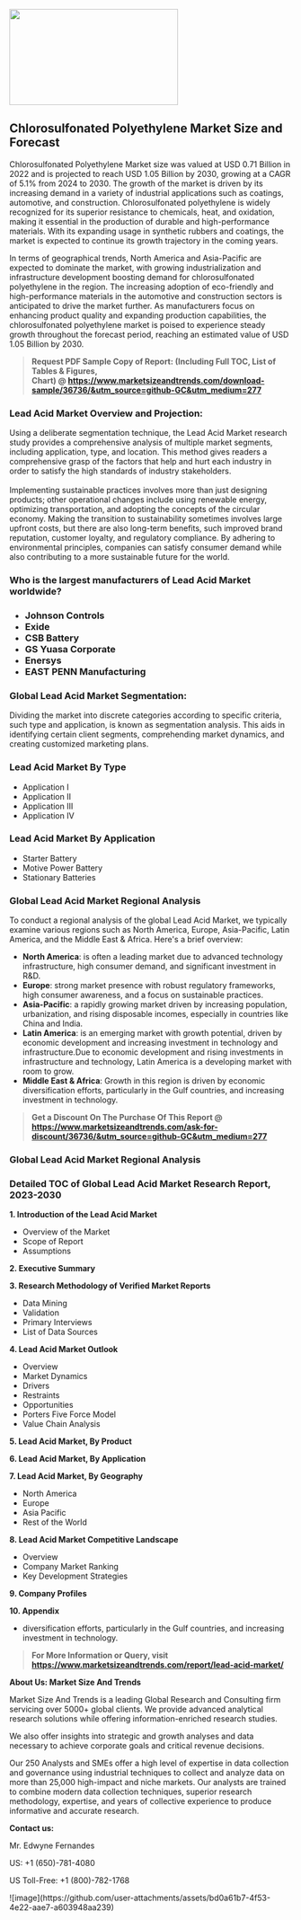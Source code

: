 <p><img class="alignnone size-medium wp-image-20088" src="https://ffe5etoiles.com/wp-content/uploads/2024/12/MST1-300x171.png" alt="" width="300" height="171" /></p><h2>Chlorosulfonated Polyethylene Market Size and Forecast</h2><p>Chlorosulfonated Polyethylene Market size was valued at USD 0.71 Billion in 2022 and is projected to reach USD 1.05 Billion by 2030, growing at a CAGR of 5.1% from 2024 to 2030. The growth of the market is driven by its increasing demand in a variety of industrial applications such as coatings, automotive, and construction. Chlorosulfonated polyethylene is widely recognized for its superior resistance to chemicals, heat, and oxidation, making it essential in the production of durable and high-performance materials. With its expanding usage in synthetic rubbers and coatings, the market is expected to continue its growth trajectory in the coming years.</p><p>In terms of geographical trends, North America and Asia-Pacific are expected to dominate the market, with growing industrialization and infrastructure development boosting demand for chlorosulfonated polyethylene in the region. The increasing adoption of eco-friendly and high-performance materials in the automotive and construction sectors is anticipated to drive the market further. As manufacturers focus on enhancing product quality and expanding production capabilities, the chlorosulfonated polyethylene market is poised to experience steady growth throughout the forecast period, reaching an estimated value of USD 1.05 Billion by 2030.</p></p><blockquote id="" class=""><strong>Request PDF Sample Copy of Report: (Including Full TOC, List of Tables &amp; Figures, Chart)&nbsp;@&nbsp;<strong><a href="https://www.marketsizeandtrends.com/download-sample/36736/&utm_source=github-GC&utm_medium=277" target="_blank">https://www.marketsizeandtrends.com/download-sample/36736/&utm_source=github-GC&utm_medium=277</a></strong></strong></blockquote><h3 id="" class="">Lead Acid Market&nbsp;Overview and Projection:</h3><p id="" class="">Using a deliberate segmentation technique, the Lead Acid Market research study provides a comprehensive analysis of multiple market segments, including application, type, and location. This method gives readers a comprehensive grasp of the factors that help and hurt each industry in order to satisfy the high standards of industry stakeholders. <br /> <br />Implementing sustainable practices involves more than just designing products; other operational changes include using renewable energy, optimizing transportation, and adopting the concepts of the circular economy. Making the transition to sustainability sometimes involves large upfront costs, but there are also long-term benefits, such improved brand reputation, customer loyalty, and regulatory compliance. By adhering to environmental principles, companies can satisfy consumer demand while also contributing to a more sustainable future for the world.</p><h3 id="" class="">Who is the largest manufacturers of&nbsp;Lead Acid Market worldwide?</h3><h3 class=""><p><ul><li>Johnson Controls </li><li> Exide </li><li> CSB Battery </li><li> GS Yuasa Corporate </li><li> Enersys </li><li> EAST PENN Manufacturing</li></ul></p></h3><h3 id="" class="">Global&nbsp;Lead Acid Market Segmentation:</h3><p id="" class="">Dividing the market into discrete categories according to specific criteria, such type and application, is known as segmentation analysis. This aids in identifying certain client segments, comprehending market dynamics, and creating customized marketing plans.</p><h3 id="" class="">Lead Acid Market&nbsp;By Type</h3><p><p><ul><li>Application I</li><li> Application II</li><li> Application III</li><li> Application IV</p></li></ul></p></p><h3 id="" class="">Lead Acid Market&nbsp;By Application</h3><p class=""><p><ul><li>Starter Battery</li><li> Motive Power Battery</li><li> Stationary Batteries</li></ul></p></p><h3 id="" class="">Global Lead Acid Market Regional Analysis</h3><p id="" class="">To conduct a regional analysis of the global Lead Acid Market, we typically examine various regions such as North America, Europe, Asia-Pacific, Latin America, and the Middle East &amp; Africa. Here's a brief overview:</p><ul><li><strong>North America</strong>: is often a leading market due to advanced technology infrastructure, high consumer demand, and significant investment in R&amp;D.</li><li><strong>Europe</strong>: strong market presence with robust regulatory frameworks, high consumer awareness, and a focus on sustainable practices.</li><li><strong>Asia-Pacific</strong>: a rapidly growing market driven by increasing population, urbanization, and rising disposable incomes, especially in countries like China and India.</li><li><strong>Latin America</strong>: is an emerging market with growth potential, driven by economic development and increasing investment in technology and infrastructure.Due to economic development and rising investments in infrastructure and technology, Latin America is a developing market with room to grow.</li><li><strong>Middle East &amp; Africa</strong>: Growth in this region is driven by economic diversification efforts, particularly in the Gulf countries, and increasing investment in technology.</li></ul><blockquote id="" class=""><strong>Get a Discount On The Purchase Of This Report @ <strong><a href="https://www.marketsizeandtrends.com/ask-for-discount/36736/&utm_source=github-GC&utm_medium=277" target="_blank">https://www.marketsizeandtrends.com/ask-for-discount/36736/&utm_source=github-GC&utm_medium=277</a></strong></strong></blockquote><h3 id="" class="">Global Lead Acid Market Regional Analysis</h3><h3 id="" class="">Detailed TOC of Global Lead Acid Market Research Report, 2023-2030</h3><p id="" class=""><strong>1. Introduction of the Lead Acid Market</strong></p><ul><li>Overview of the Market</li><li>Scope of Report</li><li>Assumptions</li></ul><p id="" class=""><strong>2. Executive Summary</strong></p><p id="" class=""><strong>3. Research Methodology of Verified Market Reports</strong></p><ul><li>Data Mining</li><li>Validation</li><li>Primary Interviews</li><li>List of Data Sources</li></ul><p id="" class=""><strong>4. Lead Acid Market Outlook</strong></p><ul><li>Overview</li><li>Market Dynamics</li><li>Drivers</li><li>Restraints</li><li>Opportunities</li><li>Porters Five Force Model</li><li>Value Chain Analysis</li></ul><p id="" class=""><strong>5. Lead Acid Market, By Product</strong></p><p id="" class=""><strong>6. Lead Acid Market, By Application</strong></p><p id="" class=""><strong>7. Lead Acid Market, By Geography</strong></p><ul><li>North America</li><li>Europe</li><li>Asia Pacific</li><li>Rest of the World</li></ul><p id="" class=""><strong>8. Lead Acid Market Competitive Landscape</strong></p><ul><li>Overview</li><li>Company Market Ranking</li><li>Key Development Strategies</li></ul><p id="" class=""><strong>9. Company Profiles</strong></p><p id="" class=""><strong>10. Appendix</strong></p><ul><li>diversification efforts, particularly in the Gulf countries, and increasing investment in technology.</li></ul><blockquote id="" class=""><strong>For More Information or Query, visit <strong><strong><a href="https://www.marketsizeandtrends.com/report/lead-acid-market/" target="_blank">https://www.marketsizeandtrends.com/report/lead-acid-market/</a></strong></strong></strong></blockquote><p id="" class=""><strong>About Us: Market Size And Trends</strong></p><p id="" class="">Market Size And Trends is a leading Global Research and Consulting firm servicing over 5000+ global clients. We provide advanced analytical research solutions while offering information-enriched research studies.</p><p id="" class="">We also offer insights into strategic and growth analyses and data necessary to achieve corporate goals and critical revenue decisions.</p><p id="" class="">Our 250 Analysts and SMEs offer a high level of expertise in data collection and governance using industrial techniques to collect and analyze data on more than 25,000 high-impact and niche markets. Our analysts are trained to combine modern data collection techniques, superior research methodology, expertise, and years of collective experience to produce informative and accurate research.</p><p id="" class=""><strong>Contact us:</strong></p><p id="" class="">Mr. Edwyne Fernandes</p><p id="" class="">US: +1 (650)-781-4080</p><p id="" class="">US Toll-Free: +1 (800)-782-1768</p>
![image](https://github.com/user-attachments/assets/bd0a61b7-4f53-4e22-aae7-a603948aa239)
